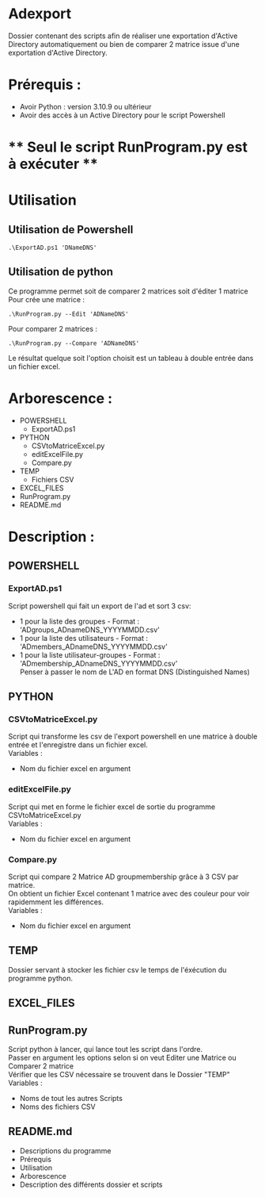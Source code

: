 # Adexport
Dossier contenant des scripts afin de réaliser une exportation d'Active Directory automatiquement ou bien de comparer 2 matrice issue d'une exportation d'Active Directory.

# Prérequis : 
- Avoir Python : version 3.10.9 ou ultérieur
- Avoir des accès à un Active Directory pour le script Powershell

# __** Seul le script RunProgram.py est à exécuter **__

# Utilisation
## Utilisation de Powershell
```
.\ExportAD.ps1 'DNameDNS'
```

## Utilisation de python
Ce programme permet soit de comparer 2 matrices soit d'éditer 1 matrice  
Pour crée une matrice :
``` 
.\RunProgram.py --Edit 'ADNameDNS'
```
Pour comparer 2 matrices :
``` 
.\RunProgram.py --Compare 'ADNameDNS'
```
Le résultat quelque soit l'option choisit est un tableau à double entrée dans un fichier excel.  

# Arborescence :
- POWERSHELL
    - ExportAD.ps1
- PYTHON
    - CSVtoMatriceExcel.py
    - editExcelFile.py
    - Compare.py
- TEMP
    - Fichiers CSV
- EXCEL_FILES
- RunProgram.py
- README.md

# Description :
## POWERSHELL
### ExportAD.ps1
Script powershell qui fait un export de l'ad et sort 3 csv:
- 1 pour la liste des groupes - Format : 'ADgroups_ADnameDNS_YYYYMMDD.csv'
- 1 pour la liste des utilisateurs - Format : 'ADmembers_ADnameDNS_YYYYMMDD.csv'
- 1 pour la liste utilisateur-groupes - Format : 'ADmembership_ADnameDNS_YYYYMMDD.csv'  
Penser à passer le nom de L'AD en format DNS (Distinguished Names)

## PYTHON
### CSVtoMatriceExcel.py
Script qui transforme les csv de l'export powershell en une matrice à double entrée et l'enregistre dans un fichier excel.  
Variables : 
- Nom du fichier excel en argument

### editExcelFile.py
Script qui met en forme le fichier excel de sortie du programme CSVtoMatriceExcel.py  
Variables :
- Nom du fichier excel en argument

### Compare.py
Script qui compare 2 Matrice AD groupmembership grâce à 3 CSV par matrice.  
On obtient un fichier Excel contenant 1 matrice avec des couleur pour voir rapidemment les différences.  
Variables : 
- Nom du fichier excel en argument

## TEMP
Dossier servant à stocker les fichier csv le temps de l'éxécution du programme python.

## EXCEL_FILES

## RunProgram.py
Script python à lancer, qui lance tout les script dans l'ordre.  
Passer en argument les options selon si on veut Editer une Matrice ou Comparer 2 matrice  
Vérifier que les CSV nécessaire se trouvent dans le Dossier "TEMP"  
Variables : 
- Noms de tout les autres Scripts
- Noms des fichiers CSV

## README.md
- Descriptions du programme
- Prérequis
- Utilisation
- Arborescence
- Description des différents dossier et scripts
